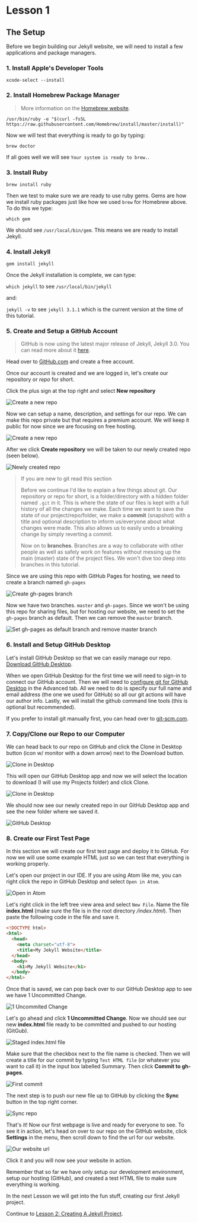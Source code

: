 # Lesson 1

## The Setup

Before we begin building our Jekyll website, we will need to install a few applications and package managers.

### 1. Install Apple's Developer Tools

`xcode-select --install`

### 2. Install Homebrew Package Manager

>More information on the [Homebrew website](http://brew.sh).

`/usr/bin/ruby -e "$(curl -fsSL https://raw.githubusercontent.com/Homebrew/install/master/install)"`

Now we will test that everything is ready to go by typing:

`brew doctor`

If all goes well we will see `Your system is ready to brew.`.

### 3. Install Ruby

`brew install ruby`

Then we test to make sure we are ready to use ruby gems. Gems are how we install ruby packages just like how we used `brew` for Homebrew above. To do this we type:

`which gem`

We should see `/usr/local/bin/gem`. This means we are ready to install Jekyll.

### 4. Install Jekyll

`gem install jekyll`

Once the Jekyll installation is complete, we can type:

`which jekyll` to see `/usr/local/bin/jekyll`

and:

`jekyll -v` to see `jekyll 3.1.1` which is the current version at the time of this tutorial.

### 5. Create and Setup a GitHub Account

> GitHub is now using the latest major release of Jekyll, Jekyll 3.0. You can read more about it [here](https://github.com/blog/2100-github-pages-now-faster-and-simpler-with-jekyll-3-0).

Head over to [GitHub.com](https://github.com) and create a free account.

Once our account is created and we are logged in, let's create our repository or *repo* for short.

Click the plus sign at the top right and select __New repository__

![Create a new repo](../img/01_create_new_repo.png)

Now we can setup a name, description, and settings for our repo. We can make this repo private but that requires a premium account. We will keep it public for now since we are focusing on free hosting.

![Create a new repo](../img/02_create_new_repo.png)

After we click __Create repository__ we will be taken to our newly created repo (seen below).

![Newly created repo](../img/03_bare_repo.png)

> If you are new to git read this section
>
> Before we continue I'd like to explain a few things about git. Our repository or repo for short, is a folder/directory with a hidden folder named `.git` in it. This is where the state of our files is kept with a full history of all the changes we make. Each time we want to save the state of our project/repo/folder, we make a __commit__ (snapshot) with a title and optional description to inform us/everyone about what changes were made. This also allows us to easily undo a breaking change by simply reverting a commit.
>
>Now on to __branches__. Branches are a way to collaborate with other people as well as safely work on features without messing up the main (master) state of the project files. We won't dive too deep into branches in this tutorial.

Since we are using this repo with GitHub Pages for hosting, we need to create a branch named `gh-pages`

![Create gh-pages branch](../img/04_create_gh-pages_branch.gif)

Now we have two branches. `master` and `gh-pages`. Since we won't be using this repo for sharing files, but for hosting our website, we need to set the `gh-pages` branch as default. Then we can remove the `master` branch.

![Set gh-pages as default branch and remove master branch](../img/05_make_gh-pages_default_remove_master.gif)

### 6. Install and Setup GitHub Desktop

Let's install GitHub Desktop so that we can easily manage our repo. [Download GitHub Desktop](https://desktop.github.com).

When we open GitHub Desktop for the first time we will need to sign-in to connect our GitHub account. Then we will need to [configure git for GitHub Desktop](https://help.github.com/desktop/guides/getting-started/configuring-git-for-github-desktop/) in the Advanced tab. All we need to do is specify our full name and email address (the one we used for GitHub) so all our git actions will have our author info. Lastly, we will install the github command line tools (this is optional but recommended).

If you prefer to install git manually first, you can head over to [git-scm.com](https://git-scm.com/downloads).

### 7. Copy/Clone our Repo to our Computer

We can head back to our repo on GitHub and click the Clone in Desktop button (icon w/ monitor with a down arrow) next to the Download button.

![Clone in Desktop](../img/06_download_to_github_desktop.png)

This will open our GitHub Desktop app and now we will select the location to download (I will use my Projects folder) and click Clone.

![Clone in Desktop](../img/07_choose_location_click_clone.png)

We should now see our newly created repo in our GitHub Desktop app and see the new folder where we saved it.

![GitHub Desktop](../img/08_cloned_repo_in_github_desktop.png)

### 8. Create our First Test Page

In this section we will create our first test page and deploy it to GitHub. For now we will use some example HTML just so we can test that everything is working properly.

Let's open our project in our IDE. If you are using Atom like me, you can right click the repo in GitHub Desktop and select `Open in Atom`.

![Open in Atom](../img/09_open_in_atom.png)

Let's right click in the left tree view area and select `New File`. Name the file __index.html__ (make sure the file is in the root directory _/index.html_). Then paste the following code in the file and save it.

```HTML
<!DOCTYPE html>
<html>
  <head>
    <meta charset="utf-8">
    <title>My Jekyll Website</title>
  </head>
  <body>
    <h1>My Jekyll Website</h1>
  </body>
</html>
```

Once that is saved, we can pop back over to our GitHub Desktop app to see we have 1 Uncommitted Change.

![1 Uncommited Change](../img/10_uncommitted_change.png)

Let's go ahead and click __1 Uncommitted Change__. Now we should see our new __index.html__ file ready to be committed and pushed to our hosting (GitGub).

![Staged index.html file](../img/11_staged_index_file.png)

Make sure that the checkbox next to the file name is checked. Then  we will create a title for our commit by typing `Test HTML file` (or whatever you want to call it) in the input box labelled Summary. Then click __Commit to gh-pages__.

![First commit](../img/12_first_commit.png)

The next step is to push our new file up to GitHub by clicking the __Sync__ button in the top right corner.

![Sync repo](../img/13_sync_repo.png)

That's it! Now our first webpage is live and ready for everyone to see. To see it in action, let's head on over to our repo on the GitHub website, click __Settings__ in the menu, then scroll down to find the url for our website.

![Our website url](../img/14_website_url.png)

Click it and you will now see your website in action.

Remember that so far we have only setup our development environment, setup our hosting (GitHub), and created a test HTML file to make sure everything is working.

In the next Lesson we will get into the fun stuff, creating our first Jekyll project.

Continue to [Lesson 2: Creating A Jekyll Project](02-creating-a-jekyll-project.md).
